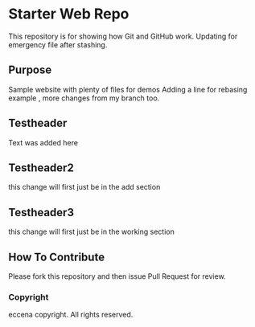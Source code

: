 # Starter Web Repo

This repository is for showing how Git and GitHub work. Updating for emergency file after stashing.

## Purpose

Sample website with plenty of files for demos
Adding a line for rebasing example , more changes from my branch too.

## Testheader

Text was added here

## Testheader2

this change will first just be in the add section

## Testheader3

this change will first just be in the working section

## How To Contribute

Please fork this repository and then issue Pull Request for review.

### Copyright

eccena copyright. All rights reserved.